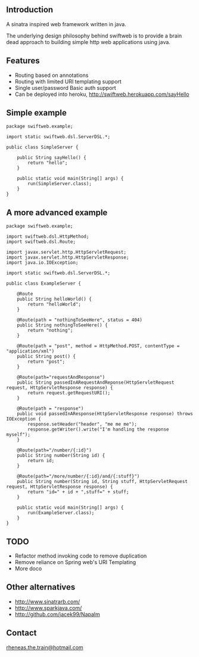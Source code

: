 Introduction
------------
A sinatra inspired web framework written in java.

The underlying design philosophy behind swiftweb is to provide a brain dead approach to building simple http web applications using java.


Features
-------------------
- Routing based on annotations
- Routing with limited URI templating support
- Single user/password Basic auth support
- Can be deployed into heroku, http://swiftweb.herokuapp.com/sayHello

Simple example
--------------

    package swiftweb.example;

    import static swiftweb.dsl.ServerDSL.*;

    public class SimpleServer {

        public String sayHello() {
            return "hello";
        }

        public static void main(String[] args) {
            run(SimpleServer.class);
        }
    }


A more advanced example
-----------------------

    package swiftweb.example;

    import swiftweb.dsl.HttpMethod;
    import swiftweb.dsl.Route;

    import javax.servlet.http.HttpServletRequest;
    import javax.servlet.http.HttpServletResponse;
    import java.io.IOException;

    import static swiftweb.dsl.ServerDSL.*;

    public class ExampleServer {

        @Route
        public String helloWorld() {
            return "helloWorld";
        }

        @Route(path = "nothingToSeeHere", status = 404)
        public String nothingToSeeHere() {
            return "nothing";
        }

        @Route(path = "post", method = HttpMethod.POST, contentType = "application/xml")
        public String post() {
            return "post";
        }

        @Route(path="requestAndResponse")
        public String passedInARequestAndReponse(HttpServletRequest request, HttpServletResponse response) {
            return request.getRequestURI();
        }

        @Route(path = "response")
        public void passedInAResponse(HttpServletResponse response) throws IOException {
            response.setHeader("header", "me me me");
            response.getWriter().write("I'm handling the response myself");
        }

        @Route(path="/number/{:id}")
        public String number(String id) {
            return id;
        }

        @Route(path="/more/number/{:id}/and/{:stuff}")
        public String number(String id, String stuff, HttpServletRequest request, HttpServletResponse response) {
            return "id=" + id + ",stuff=" + stuff;
        }

        public static void main(String[] args) {
            run(ExampleServer.class);
        }
    }


TODO
----------------
- Refactor method invoking code to remove duplication
- Remove reliance on Spring web's URI Templating
- More doco


Other alternatives
------------------
- http://www.sinatrarb.com/
- http://www.sparkjava.com/
- http://github.com/jacek99/Napalm

Contact
-------
rheneas.the.train@hotmail.com
